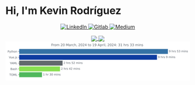 # Hi, I'm Kevin Rodríguez

<p align="center">
    <a href="https://www.linkedin.com/in/kevyder">
        <img src="https://img.shields.io/badge/LinkedIn--_.svg?style=social&logo=linkedin" alt="LinkedIn" />
    </a>
    <a href="https://gitlab.com/kevyder">
        <img src="https://img.shields.io/badge/logo-gitlab-blue?logo=gitlab" alt="Gitlab" />
    </a>
    <a href="https://medium.com/@kevyder">
        <img src="https://img.shields.io/badge/Medium-kevyder-lightgrey" alt="Medium" />
    </a>
</p>

<div align="center">
    <a href="https://github.com/kevyder/">
        <img height=125 align="center" src="https://github-readme-stats.anuraghazra1.vercel.app/api?username=kevyder&show_icons=false&hide=issues&line_height=24" />
    </a>
    <a href="https://github.com/kevyder?tab=repositories">
        <img height=125 align="center" src="https://github-readme-stats.anuraghazra1.vercel.app/api/top-langs/?username=kevyder&layout=compact&langs_count=6" />
    </a>
</div>

<div align="center">
    <img
      src="https://github.com/kevyder/kevyder/blob/master/images/stat.svg"
      alt="kevyder's WakaTime Activity"
    />
</div>



